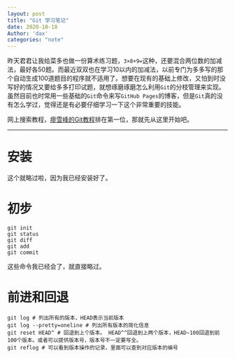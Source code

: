 ```yaml
---
layout: post
title: "Git 学习笔记"
date: 2020-10-18
Author: 'dax'
categories: "note"
---
```


昨天君君让我给菜多也做一份算术练习题，`3×8+9=`这种，还要混合两位数的加减法，最好各50题。而最近双双也在学习10以内的加减法，以前专门为多多写的那个自动生成100道题目的程序就不适用了。想要在现有的基础上修改，又怕到时没写好的情况又要给多多打印试题，就想琢磨琢磨怎么利用`Git`的分枝管理来实现。虽然目前也时常用一些基础的`Git`命令来写`GitHub Pages`的博客，但是`Git`真的没有怎么学过，觉得还是有必要仔细学习一下这个非常重要的技能。

网上搜索教程，[瘳雪峰的Git教程](https://www.liaoxuefeng.com/wiki/896043488029600)排在第一位，那就先从这里开始吧。

---

# 安装

这个就略过啦，因为我已经安装好了。

# 初步

```
git init
git status
git diff
git add
git commit
```

这些命令我已经会了，就直接略过。

# 前进和回退

```
git log # 列出所有的版本，HEAD表示当前版本
git log --pretty=oneline # 列出所有版本的简化信息
git reset HEAD^ # 回退到上个版本。 HEAD^^回退到上两个版本，HEAD~100回退到前100个版本。或者可以提供版本号，版本号不一定要写全。
git reflog # 可以看到版本操作的记录，里面可以查到对应版本的编号
```


